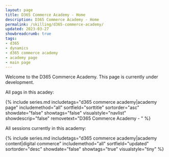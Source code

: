 ```yaml
---
layout: page
title: D365 Commerce Academy - Home
description: D365 Commerce Academy - Home
permalink: /skilling/d365-commerce-academy/
updated: 2023-03-27
showbreadcrumb: true
tags:
- d365
- dynamics
- d365 commerce academy
- academy page
- main page
---
```


Welcome to the D365 Commerce Academy. This page is currently under development.

All pags in this acadey:

{% include series.md 
    includetags="d365 commerce academy|academy page" 
    includemethod="all" 
    sortfield="sorttitle" sortorder="asc" showdate="false" showtags="false" 
    visualstyle="navlist" showdescrip="false" removetext="D365 Commerce Academy - " 
%}

All sessions currently in this academy:

{% include series.md 
    includetags="d365 commerce academy|academy content|digital commerce" 
    includemethod="all" 
    sortfield="updated" sortorder="desc" showdate="false" 
    showtags="true" visualstyle="tiny" 
%}

